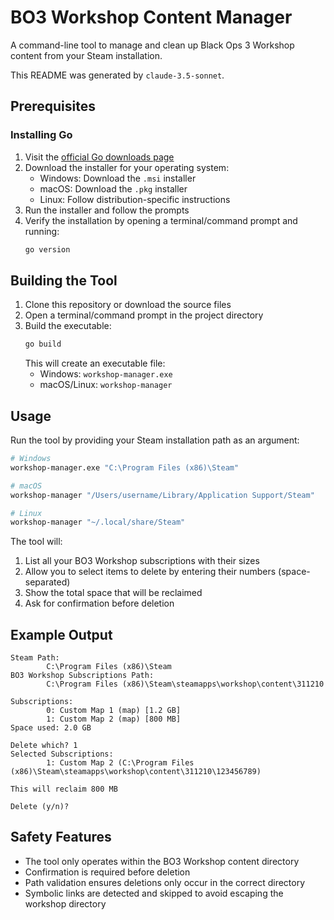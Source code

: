 # BO3 Workshop Content Manager

A command-line tool to manage and clean up Black Ops 3 Workshop content from your Steam installation.

This README was generated by `claude-3.5-sonnet`.

## Prerequisites

### Installing Go

1. Visit the [official Go downloads page](https://golang.org/dl/)
2. Download the installer for your operating system:
   - Windows: Download the `.msi` installer
   - macOS: Download the `.pkg` installer
   - Linux: Follow distribution-specific instructions
3. Run the installer and follow the prompts
4. Verify the installation by opening a terminal/command prompt and running:
   ```bash
   go version
   ```

## Building the Tool

1. Clone this repository or download the source files
2. Open a terminal/command prompt in the project directory
3. Build the executable:
   ```bash
   go build
   ```
   This will create an executable file:
   - Windows: `workshop-manager.exe`
   - macOS/Linux: `workshop-manager`

## Usage

Run the tool by providing your Steam installation path as an argument:

```bash
# Windows
workshop-manager.exe "C:\Program Files (x86)\Steam"

# macOS
workshop-manager "/Users/username/Library/Application Support/Steam"

# Linux
workshop-manager "~/.local/share/Steam"
```

The tool will:
1. List all your BO3 Workshop subscriptions with their sizes
2. Allow you to select items to delete by entering their numbers (space-separated)
3. Show the total space that will be reclaimed
4. Ask for confirmation before deletion

## Example Output
```
Steam Path:
        C:\Program Files (x86)\Steam
BO3 Workshop Subscriptions Path:
        C:\Program Files (x86)\Steam\steamapps\workshop\content\311210

Subscriptions:
        0: Custom Map 1 (map) [1.2 GB]
        1: Custom Map 2 (map) [800 MB]
Space used: 2.0 GB

Delete which? 1
Selected Subscriptions:
        1: Custom Map 2 (C:\Program Files (x86)\Steam\steamapps\workshop\content\311210\123456789)

This will reclaim 800 MB

Delete (y/n)?
```

## Safety Features

- The tool only operates within the BO3 Workshop content directory
- Confirmation is required before deletion
- Path validation ensures deletions only occur in the correct directory
- Symbolic links are detected and skipped to avoid escaping the workshop directory